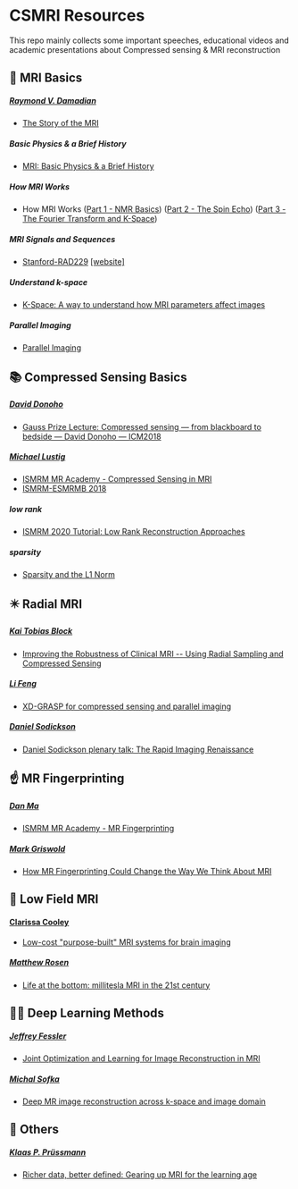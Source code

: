 # CSMRI Resources

This repo mainly collects some important speeches, educational videos and academic presentations about Compressed sensing & MRI reconstruction

##  🧲 MRI Basics

##### [Raymond V. Damadian](https://en.wikipedia.org/wiki/Raymond_Damadian)

- [The Story of the MRI](https://youtu.be/lVOyerAgNUY)

##### Basic Physics & a Brief History

- [MRI: Basic Physics & a Brief History](https://youtu.be/djAxjtN_7VE)

##### How MRI Works

- How MRI Works ([Part 1 - NMR Basics](https://youtu.be/TQegSF4ZiIQ)) ([Part 2 - The Spin Echo](https://youtu.be/M7yh0To6Wbs)) ([Part 3 - The Fourier Transform and K-Space](https://youtu.be/R_4GuyJTzMo))

##### MRI Signals and Sequences

- [Stanford-RAD229](https://youtu.be/dNpILrLUvKs) [[website]](https://web.stanford.edu/class/rad229/index.html)

##### Understand k-space

- [K-Space: A way to understand how MRI parameters affect images](https://youtu.be/QHtZR0mtB80)

##### Parallel Imaging

- [Parallel Imaging](https://youtu.be/OZb8ncGkjOI?si=cpIxcXA1Zvd5x3CU)

## 📚 Compressed Sensing Basics

##### [David Donoho](https://en.wikipedia.org/wiki/David_Donoho)

- [Gauss Prize Lecture: Compressed sensing — from blackboard to bedside — David Donoho — ICM2018](https://youtu.be/mr-oT5gMboM)

##### [Michael Lustig](https://people.eecs.berkeley.edu/~mlustig/)

- [ISMRM MR Academy - Compressed Sensing in MRI](https://youtu.be/AP6JczMW8C8)
- [ISMRM-ESMRMB 2018](https://www.ismrm.org/18/plenaryvideos/04-Tuesday/04-Tuesday.mp4)

##### low rank

- [ISMRM 2020 Tutorial: Low Rank Reconstruction Approaches](https://youtu.be/NzI_7SGd848)

##### sparsity

- [Sparsity and the L1 Norm](https://youtu.be/76B5cMEZA4Y)

## ✴️ Radial MRI

##### [Kai Tobias Block](https://tobias-block.net/)

- [Improving the Robustness of Clinical MRI -- Using Radial Sampling and Compressed Sensing](https://youtu.be/r5FJJBniDuU)

##### [Li Feng](https://www.mrfengl.com/)

- [XD-GRASP for compressed sensing and parallel imaging](https://youtu.be/cG6paZY4yQ8)

##### [Daniel Sodickson](https://med.nyu.edu/faculty/daniel-k-sodickson)

- [Daniel Sodickson plenary talk: The Rapid Imaging Renaissance](https://youtu.be/oypRDAENn_E)

## ☝️ MR Fingerprinting

##### [Dan Ma](https://case.edu/medicine/ccir/faculty/dan-ma)

- [ISMRM MR Academy - MR Fingerprinting](https://youtu.be/zWO09lNGYao?si=2KD9Tx6rn1LPYcxT)

##### [Mark Griswold](https://case.edu/medicine/ccir/faculty/mark-griswold)

- [How MR Fingerprinting Could Change the Way We Think About MRI](https://youtu.be/0Y0SMTw4AzA?si=W-gbshilzLGus-ge)

## 🚀 Low Field MRI

#### [Clarissa Cooley](https://researchers.mgh.harvard.edu/profile/12069960/Clarissa-Cooley)

- [Low-cost "purpose-built" MRI systems for brain imaging](https://youtu.be/bZz3-lmWv4I?si=E3PN---gpVsr069t)

##### [Matthew Rosen](https://www.martinos.org/investigator/matt-rosen/)

- [Life at the bottom: millitesla MRI in the 21st century](https://youtu.be/xiXJqXBnasg?si=QS5cmpoaVMxHhoGw)

## 🧙‍♂️ Deep Learning Methods

##### [Jeffrey Fessler](https://web.eecs.umich.edu/~fessler/)

- [Joint Optimization and Learning for Image Reconstruction in MRI](https://youtu.be/sLFOf5EvVAs)

##### [Michal Sofka](https://msofka.github.io/)

- [Deep MR image reconstruction across k­-space and image domain](https://youtu.be/2djGATBc_eE?si=iPKq3zTi236vTDqm)

## 🤔 Others

##### [Klaas P. Prüssmann](https://ee.ethz.ch/the-department/people-a-z/person-detail.NjE3Njg=.TGlzdC8zMjc5LC0xNjUwNTg5ODIw.html)

- [Richer data, better defined: Gearing up MRI for the learning age](https://video.midl.io/2022/keynote3.mp4)
